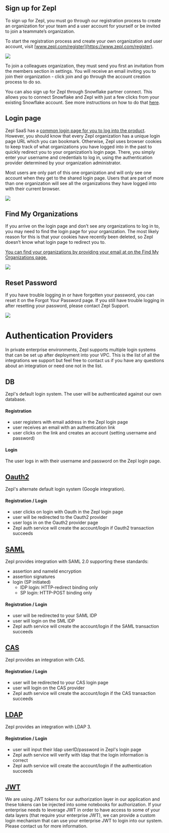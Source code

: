 ## Sign up for Zepl

To sign up for Zepl, you must go through our registration process to create an organization for your team and a user account for yourself or be invited to join a teammate’s organization.

To start the registration process and create your own organization and user account, visit [www.zepl.com/register](https://www.zepl.com/register).

<img src="../../../img/authentication/register.png" class="image-box img-100"/>

To join a colleagues organization, they must send you first an invitation from the members section in settings. You will receive an email inviting you to join their organization - click join and go through the account creation process to do so.

You can also sign up for Zepl through Snowflake partner connect. This allows you to connect Snowflake and Zepl with just a few clicks from your existing Snowflake account. See more instructions on how to do that [here](https://docs.zepl.com/guide/enterprise/snowflake_partner_connect/).



## Login page

Zepl SaaS has a [common login page for you to log into the product](https://www.zepl.com/login). However, you should know that every Zepl organization has a unique login page URL which you can bookmark. Otherwise, Zepl uses browser cookies to keep track of what organizations you have logged into in the past to quickly redirect you to your organization’s login page. There, you simply enter your username and credentials to log in, using the authentication provider determined by your organization administrator.

Most users are only part of this one organization and will only see one account when they get to the shared login page. Users that are part of more than one organization will see all the organizations they have logged into with their current browser.

<img src="../../../img/authentication/chooser.png" class="image-box img-100"/>


## Find My Organizations

If you arrive on the login page and don’t see any organizations to log in to, you may need to find the login page for your organization. The most likely reason for this is that your cookies have recently been deleted, so Zepl doesn’t know what login page to redirect you to.

[You can find your organizations by providing your email at on the Find My Organizations page.](https://www.zepl.com/login/find-your-organization)

<img src="../../../img/authentication/find_my_org.png" class="image-box img-100"/>


## Reset Password

If you have trouble logging in or have forgotten your password, you can reset it on the Forgot Your Password page.
If you still have trouble logging in after resetting your password, please contact Zepl Support.

<img src="../../../img/authentication/reset_password.png" class="image-box img-100"/>

# Authentication Providers

In private enterprise environments, Zepl supports multiple login systems that can be set up after deployment into your VPC. This is the list of all the integrations we support but feel free to contact us if you have any questions about an integration or need one not in the list.

## DB

Zepl's default login system. The user will be authenticated against our own database.

#### Registration

- user registers with email address in the Zepl login page
- user receives an email with an authentication link
- user clicks on the link and creates an account (setting username and password)

#### Login

 The user logs in with their username and password on the Zepl login page.

## [Oauth2](https://en.wikipedia.org/wiki/OAuth)

Zepl's alternate default login system (Google integration).

#### Registration / Login

- user clicks on login with Oauth in the Zepl login page
- user will be redirected to the Oauth2 provider
- user logs in on the Oauth2 provider page
- Zepl auth service will create the account/login if Oauth2 transaction succeeds

## [SAML](https://en.wikipedia.org/wiki/SAML_2.0)

Zepl provides integration with SAML 2.0 supporting these standards:
  - assertion and nameId encryption
  - assertion signatures
  - login (SP initiated)
    - IDP login: HTTP-redirect binding only
    - SP login: HTTP-POST binding only

#### Registration / Login

- user will be redirected to your SAML IDP
- user will login on the SML IDP
- Zepl auth service will create the account/login if the SAML transaction succeeds

## [CAS](https://en.wikipedia.org/wiki/Central_Authentication_Service)

Zepl provides an integration with CAS.

#### Registration / Login

- user will be redirected to your CAS login page
- user will login on the CAS provider
- Zepl auth service will create the account/login if the CAS transaction succeeds

## [LDAP](https://fr.wikipedia.org/wiki/Central_Authentication_Service)

Zepl provides an integration with LDAP 3.

#### Registration / Login

- user will input their ldap userID/password in Zepl's login page
- Zepl auth service will verify with ldap that the login information is correct
- Zepl auth service will create the account/login if the authentication succeeds

## [JWT](https://en.wikipedia.org/wiki/JSON_Web_Token)

We are using JWT tokens for our authorization layer in our application and these tokens can be injected into some notebooks for authorization. If your enterprise needs to leverage JWT in order to have access to some of your data layers (that require your enterprise JWT), we can provide a custom login mechanism that can use your enterprise JWT to login into our system. Please contact us for more information.
